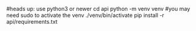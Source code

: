 #heads up: use python3 or newer
cd api
python -m venv venv
#you may need sudo to activate the venv
./venv/bin/activate
pip install -r api/requirements.txt

